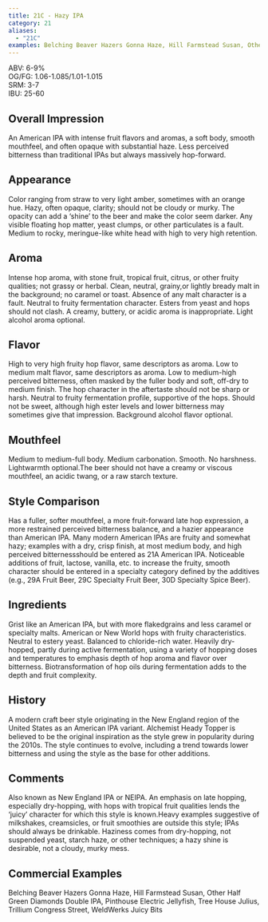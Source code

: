 ```yaml
---
title: 21C - Hazy IPA
category: 21
aliases: 
  - "21C"
examples: Belching Beaver Hazers Gonna Haze, Hill Farmstead Susan, Other Half Green Diamonds Double IPA, Pinthouse Electric Jellyfish, Tree House Julius, Trillium Congress Street, WeldWerks Juicy Bits
---
```


ABV: 6-9%  
OG/FG: 1.06-1.085/1.01-1.015  
SRM: 3-7  
IBU: 25-60

## Overall Impression
An American IPA with intense fruit flavors and aromas, a soft body, smooth mouthfeel, and often opaque with substantial haze. Less perceived bitterness than traditional IPAs but always massively hop-forward.

## Appearance
Color ranging from straw to very light amber, sometimes with an orange hue. Hazy, often opaque, clarity; should not be cloudy or murky. The opacity can add a ‘shine’ to the beer and make the color seem darker. Any visible floating hop matter, yeast clumps, or other particulates is a fault. Medium to rocky, meringue-like white head with high to very high retention.

## Aroma
Intense hop aroma, with stone fruit, tropical fruit, citrus, or other fruity qualities; not grassy or herbal. Clean, neutral, grainy,or lightly bready malt in the background; no caramel or toast. Absence of any malt character is a fault. Neutral to fruity fermentation character. Esters from yeast and hops should not clash. A creamy, buttery, or acidic aroma is inappropriate. Light alcohol aroma optional.

## Flavor
High to very high fruity hop flavor, same descriptors as aroma. Low to medium malt flavor, same descriptors as aroma. Low to medium-high perceived bitterness, often masked by the fuller body and soft, off-dry to medium finish. The hop character in the aftertaste should not be sharp or harsh. Neutral to fruity fermentation profile, supportive of the hops. Should not be sweet, although high ester levels and lower bitterness may sometimes give that impression. Background alcohol flavor optional.

## Mouthfeel
Medium to medium-full body. Medium carbonation. Smooth. No harshness. Lightwarmth optional.The beer should not have a creamy or viscous mouthfeel, an acidic twang, or a raw starch texture.

## Style Comparison
Has a fuller, softer mouthfeel, a more fruit-forward late hop expression, a more restrained perceived bitterness balance, and a hazier appearance than American IPA. Many modern American IPAs are fruity and somewhat hazy; examples with a dry, crisp finish, at most medium body, and high perceived bitternessshould be entered as 21A American IPA. Noticeable additions of fruit, lactose, vanilla, etc. to increase the fruity, smooth character should be entered in a specialty category defined by the additives (e.g., 29A Fruit Beer, 29C Specialty Fruit Beer, 30D Specialty Spice Beer).

## Ingredients
Grist like an American IPA, but with more flakedgrains and less caramel or specialty malts. American or New World hops with fruity characteristics. Neutral to estery yeast. Balanced to chloride-rich water. Heavily dry-hopped, partly during active fermentation, using a variety of hopping doses and temperatures to emphasis depth of hop aroma and flavor over bitterness. Biotransformation of hop oils during fermentation adds to the depth and fruit complexity.

## History
A modern craft beer style originating in the New England region of the United States as an American IPA variant. Alchemist Heady Topper is believed to be the original inspiration as the style grew in popularity during the 2010s. The style continues to evolve, including a trend towards lower bitterness and using the style as the base for other additions.

## Comments
Also known as New England IPA or NEIPA. An emphasis on late hopping, especially dry-hopping, with hops with tropical fruit qualities lends the ‘juicy’ character for which this style is known.Heavy examples suggestive of milkshakes, creamsicles, or fruit smoothies are outside this style; IPAs should always be drinkable. Haziness comes from dry-hopping, not suspended yeast, starch haze, or other techniques; a hazy shine is desirable, not a cloudy, murky mess.

## Commercial Examples
Belching Beaver Hazers Gonna Haze, Hill Farmstead Susan, Other Half Green Diamonds Double IPA, Pinthouse Electric Jellyfish, Tree House Julius, Trillium Congress Street, WeldWerks Juicy Bits





